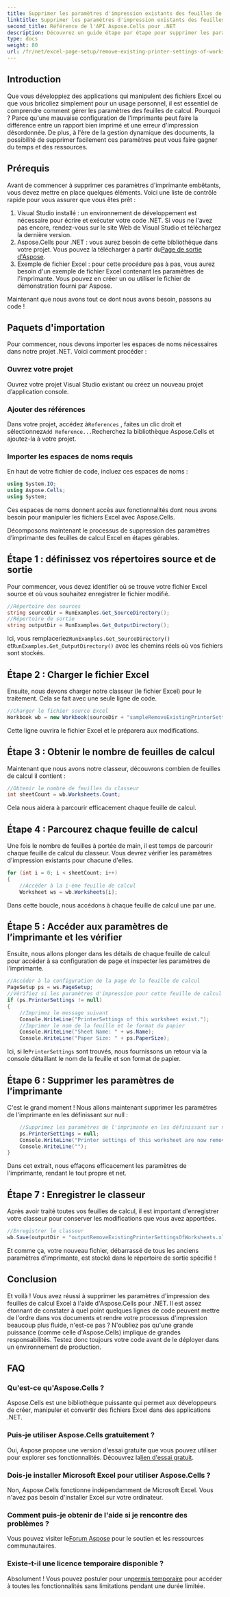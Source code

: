 ```yaml
---
title: Supprimer les paramètres d'impression existants des feuilles de calcul
linktitle: Supprimer les paramètres d'impression existants des feuilles de calcul
second_title: Référence de l'API Aspose.Cells pour .NET
description: Découvrez un guide étape par étape pour supprimer les paramètres d'imprimante des feuilles de calcul Excel à l'aide d'Aspose.Cells pour .NET, améliorant ainsi sans effort la qualité d'impression de votre document.
type: docs
weight: 80
url: /fr/net/excel-page-setup/remove-existing-printer-settings-of-worksheets/
---
```

## Introduction

Que vous développiez des applications qui manipulent des fichiers Excel ou que vous bricoliez simplement pour un usage personnel, il est essentiel de comprendre comment gérer les paramètres des feuilles de calcul. Pourquoi ? Parce qu'une mauvaise configuration de l'imprimante peut faire la différence entre un rapport bien imprimé et une erreur d'impression désordonnée. De plus, à l'ère de la gestion dynamique des documents, la possibilité de supprimer facilement ces paramètres peut vous faire gagner du temps et des ressources.

## Prérequis

Avant de commencer à supprimer ces paramètres d'imprimante embêtants, vous devez mettre en place quelques éléments. Voici une liste de contrôle rapide pour vous assurer que vous êtes prêt :

1. Visual Studio installé : un environnement de développement est nécessaire pour écrire et exécuter votre code .NET. Si vous ne l'avez pas encore, rendez-vous sur le site Web de Visual Studio et téléchargez la dernière version.
2.  Aspose.Cells pour .NET : vous aurez besoin de cette bibliothèque dans votre projet. Vous pouvez la télécharger à partir du[Page de sortie d'Aspose](https://releases.aspose.com/cells/net/).
3. Exemple de fichier Excel : pour cette procédure pas à pas, vous aurez besoin d'un exemple de fichier Excel contenant les paramètres de l'imprimante. Vous pouvez en créer un ou utiliser le fichier de démonstration fourni par Aspose.

Maintenant que nous avons tout ce dont nous avons besoin, passons au code !

## Paquets d'importation

Pour commencer, nous devons importer les espaces de noms nécessaires dans notre projet .NET. Voici comment procéder :

### Ouvrez votre projet

Ouvrez votre projet Visual Studio existant ou créez un nouveau projet d’application console.

### Ajouter des références

 Dans votre projet, accédez à`References` , faites un clic droit et sélectionnez`Add Reference...`Recherchez la bibliothèque Aspose.Cells et ajoutez-la à votre projet.

### Importer les espaces de noms requis

En haut de votre fichier de code, incluez ces espaces de noms :

```csharp
using System.IO;
using Aspose.Cells;
using System;
```

Ces espaces de noms donnent accès aux fonctionnalités dont nous avons besoin pour manipuler les fichiers Excel avec Aspose.Cells.

Décomposons maintenant le processus de suppression des paramètres d’imprimante des feuilles de calcul Excel en étapes gérables.

## Étape 1 : définissez vos répertoires source et de sortie

Pour commencer, vous devez identifier où se trouve votre fichier Excel source et où vous souhaitez enregistrer le fichier modifié.

```csharp
//Répertoire des sources
string sourceDir = RunExamples.Get_SourceDirectory();
//Répertoire de sortie
string outputDir = RunExamples.Get_OutputDirectory();
```

 Ici, vous remplaceriez`RunExamples.Get_SourceDirectory()` et`RunExamples.Get_OutputDirectory()` avec les chemins réels où vos fichiers sont stockés.

## Étape 2 : Charger le fichier Excel

Ensuite, nous devons charger notre classeur (le fichier Excel) pour le traitement. Cela se fait avec une seule ligne de code.

```csharp
//Charger le fichier source Excel
Workbook wb = new Workbook(sourceDir + "sampleRemoveExistingPrinterSettingsOfWorksheets.xlsx");
```

Cette ligne ouvrira le fichier Excel et le préparera aux modifications.

## Étape 3 : Obtenir le nombre de feuilles de calcul

Maintenant que nous avons notre classeur, découvrons combien de feuilles de calcul il contient :

```csharp
//Obtenir le nombre de feuilles du classeur
int sheetCount = wb.Worksheets.Count;
```

Cela nous aidera à parcourir efficacement chaque feuille de calcul.

## Étape 4 : Parcourez chaque feuille de calcul

Une fois le nombre de feuilles à portée de main, il est temps de parcourir chaque feuille de calcul du classeur. Vous devrez vérifier les paramètres d'impression existants pour chacune d'elles.

```csharp
for (int i = 0; i < sheetCount; i++)
{
    //Accéder à la i-ème feuille de calcul
    Worksheet ws = wb.Worksheets[i];
```

Dans cette boucle, nous accédons à chaque feuille de calcul une par une.

## Étape 5 : Accéder aux paramètres de l’imprimante et les vérifier

Ensuite, nous allons plonger dans les détails de chaque feuille de calcul pour accéder à sa configuration de page et inspecter les paramètres de l’imprimante.

```csharp
//Accéder à la configuration de la page de la feuille de calcul
PageSetup ps = ws.PageSetup;
//Vérifiez si les paramètres d'impression pour cette feuille de calcul existent
if (ps.PrinterSettings != null)
{
    //Imprimez le message suivant
    Console.WriteLine("PrinterSettings of this worksheet exist.");
    //Imprimer le nom de la feuille et le format du papier
    Console.WriteLine("Sheet Name: " + ws.Name);
    Console.WriteLine("Paper Size: " + ps.PaperSize);
```

 Ici, si le`PrinterSettings` sont trouvés, nous fournissons un retour via la console détaillant le nom de la feuille et son format de papier.

## Étape 6 : Supprimer les paramètres de l’imprimante

C'est le grand moment ! Nous allons maintenant supprimer les paramètres de l'imprimante en les définissant sur null :

```csharp
    //Supprimez les paramètres de l'imprimante en les définissant sur null
    ps.PrinterSettings = null;
    Console.WriteLine("Printer settings of this worksheet are now removed by setting it null.");
    Console.WriteLine("");
}
```

Dans cet extrait, nous effaçons efficacement les paramètres de l'imprimante, rendant le tout propre et net.

## Étape 7 : Enregistrer le classeur

Après avoir traité toutes vos feuilles de calcul, il est important d'enregistrer votre classeur pour conserver les modifications que vous avez apportées.

```csharp
//Enregistrer le classeur
wb.Save(outputDir + "outputRemoveExistingPrinterSettingsOfWorksheets.xlsx");
```

Et comme ça, votre nouveau fichier, débarrassé de tous les anciens paramètres d’imprimante, est stocké dans le répertoire de sortie spécifié !

## Conclusion

Et voilà ! Vous avez réussi à supprimer les paramètres d'impression des feuilles de calcul Excel à l'aide d'Aspose.Cells pour .NET. Il est assez étonnant de constater à quel point quelques lignes de code peuvent mettre de l'ordre dans vos documents et rendre votre processus d'impression beaucoup plus fluide, n'est-ce pas ? N'oubliez pas qu'une grande puissance (comme celle d'Aspose.Cells) implique de grandes responsabilités. Testez donc toujours votre code avant de le déployer dans un environnement de production.

## FAQ

### Qu'est-ce qu'Aspose.Cells ?  
Aspose.Cells est une bibliothèque puissante qui permet aux développeurs de créer, manipuler et convertir des fichiers Excel dans des applications .NET.

### Puis-je utiliser Aspose.Cells gratuitement ?  
 Oui, Aspose propose une version d'essai gratuite que vous pouvez utiliser pour explorer ses fonctionnalités. Découvrez la[lien d'essai gratuit](https://releases.aspose.com/).

### Dois-je installer Microsoft Excel pour utiliser Aspose.Cells ?  
Non, Aspose.Cells fonctionne indépendamment de Microsoft Excel. Vous n'avez pas besoin d'installer Excel sur votre ordinateur.

### Comment puis-je obtenir de l'aide si je rencontre des problèmes ?  
 Vous pouvez visiter le[Forum Aspose](https://forum.aspose.com/c/cells/9) pour le soutien et les ressources communautaires.

### Existe-t-il une licence temporaire disponible ?  
 Absolument ! Vous pouvez postuler pour un[permis temporaire](https://purchase.aspose.com/temporary-license/) pour accéder à toutes les fonctionnalités sans limitations pendant une durée limitée.